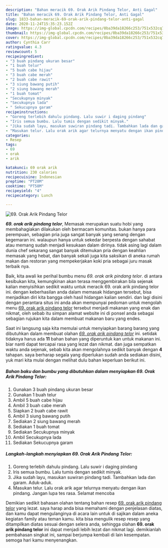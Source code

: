 ```yaml
---
description: "Bahan meracik 69. Orak Arik Pindang Telor, Anti Gagal"
title: "Bahan meracik 69. Orak Arik Pindang Telor, Anti Gagal"
slug: 1833-bahan-meracik-69-orak-arik-pindang-telor-anti-gagal
date: 2020-11-24T15:35:23.152Z
image: https://img-global.cpcdn.com/recipes/0ba39da18266c253/751x532cq70/69-orak-arik-pindang-telor-foto-resep-utama.jpg
thumbnail: https://img-global.cpcdn.com/recipes/0ba39da18266c253/751x532cq70/69-orak-arik-pindang-telor-foto-resep-utama.jpg
cover: https://img-global.cpcdn.com/recipes/0ba39da18266c253/751x532cq70/69-orak-arik-pindang-telor-foto-resep-utama.jpg
author: Cynthia Carr
ratingvalue: 4.3
reviewcount: 5
recipeingredient:
- "3 buah pindang ukuran besar"
- "1 buah telur"
- "5 buah cabe hijau"
- "3 buah cabe merah"
- "2 buah cabe rawit"
- "3 siung bawang putih"
- "2 siung bawang merah"
- "1 buah tomat"
- "Secukupnya minyak"
- "Secukupnya lada"
- " Sekucupnya garam"
recipeinstructions:
- "Goreng terlebih dahulu pindang. Lalu suwir i daging pindang"
- "Iris semua bumbu. Lalu tumis dengan sedikit minyak."
- "Jika sudah layu, masukan suwiran pindang tadi. Tambahkan lada dan garam. Aduk-aduk."
- "Masukan telur. Lalu orak arik agar telurnya menyatu dengan ikan pindang. Jangan lupa tes rasa. Selamat mencoba"
categories:
- Resep
tags:
- 69
- orak
- arik

katakunci: 69 orak arik 
nutrition: 230 calories
recipecuisine: Indonesian
preptime: "PT20M"
cooktime: "PT58M"
recipeyield: "4"
recipecategory: Lunch

---
```



![69. Orak Arik Pindang Telor](https://img-global.cpcdn.com/recipes/0ba39da18266c253/751x532cq70/69-orak-arik-pindang-telor-foto-resep-utama.jpg)

<b><i>69. orak arik pindang telor</i></b>, Memasak merupakan suatu hobi yang membahagiakan dilakukan oleh bermacam komunitas. bukan hanya para perempuan, sebagian pria juga sangat banyak yang senang dengan kegemaran ini. walaupun hanya untuk sekedar berpesta dengan sahabat atau memang sudah menjadi kesukaan dalam dirinya. tidak asing lagi dalam dunia chef sekarang sangat banyak ditemukan pria dengan keahlian memasak yang hebat, dan banyak sekali juga kita saksikan di aneka rumah makan dan restoran yang mempekerjakan koki pria sebagai juru masak terbaik nya.

Baik, kita awali ke perihal bumbu menu <i>69. orak arik pindang telor</i>. di antara kesibukan kita, kemungkinan akan terasa menggembirakan bila sejenak kalian menyisihkan sedikit waktu untuk meracik 69. orak arik pindang telor ini. dengan keberhasilan anda dalam memasak hidangan tersebut, bisa menjadikan diri kita bangga oleh hasil hidangan kalian sendiri. dan lagi disini dengan perantara situs ini anda akan mempunyai pedoman untuk mengolah menu <u>69. orak arik pindang telor</u> tersebut menjadi makanan yang enak dan nikmat, oleh sebab itu simpan alamat website ini di ponsel anda sebagai sebagian rujukan kita dalam membuat makanan baru yang endes.




Saat ini langsung saja kita memulai untuk menyiapkan barang barang yang dibutuhkan dalam membuat olahan <u><i>69. orak arik pindang telor</i></u> ini. setidak tidaknya harus ada <b>11</b> bahan bahan yang diperuntuk kan untuk makanan ini. biar nanti dapat tercapai rasa yang lezat dan nikmat. dan juga sempatkan waktu anda sejenak, sebab kita akan mengolahnya sedikit banyak dengan <b>4</b> tahapan. saya berharap segala yang diperlukan sudah anda sediakan disini, yuk mari kita mulai dengan melihat dulu bahan keperluan berikut ini.

<!--inarticleads1-->

##### Bahan baku dan bumbu yang dibutuhkan dalam menyiapkan 69. Orak Arik Pindang Telor:

1. Gunakan 3 buah pindang ukuran besar
1. Gunakan 1 buah telur
1. Ambil 5 buah cabe hijau
1. Ambil 3 buah cabe merah
1. Siapkan 2 buah cabe rawit
1. Ambil 3 siung bawang putih
1. Sediakan 2 siung bawang merah
1. Sediakan 1 buah tomat
1. Sediakan Secukupnya minyak
1. Ambil Secukupnya lada
1. Sediakan  Sekucupnya garam




<!--inarticleads2-->

##### Langkah-langkah menyiapkan 69. Orak Arik Pindang Telor:

1. Goreng terlebih dahulu pindang. Lalu suwir i daging pindang
1. Iris semua bumbu. Lalu tumis dengan sedikit minyak.
1. Jika sudah layu, masukan suwiran pindang tadi. Tambahkan lada dan garam. Aduk-aduk.
1. Masukan telur. Lalu orak arik agar telurnya menyatu dengan ikan pindang. Jangan lupa tes rasa. Selamat mencoba




Demikian sedikit bahasan olahan tentang bahan resep <u>69. orak arik pindang telor</u> yang lezat. saya harap anda bisa memahami dengan penjelasan diatas, dan kamu dapat mengulanginya di acara lain untuk di sajikan dalam aneka kegiatan family atau teman kamu. kita bisa mengulik resep resep yang ditampilkan diatas sesuai dengan selera anda, sehingga olahan <b>69. orak arik pindang telor</b> ini dapat menjadi lebih lezat dan nikmat lagi. demikianlah pembahasan singkat ini, sampai berjumpa kembali di lain kesempatan. semoga hari kamu menyenangkan.
